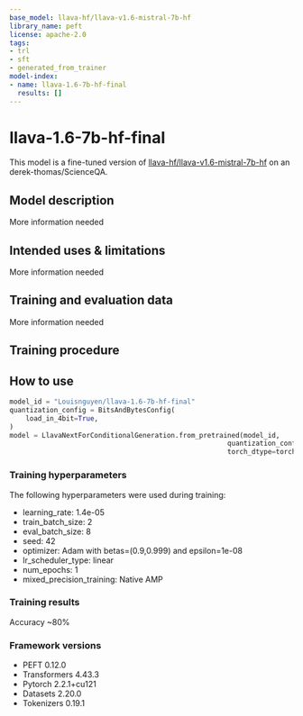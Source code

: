```yaml
---
base_model: llava-hf/llava-v1.6-mistral-7b-hf
library_name: peft
license: apache-2.0
tags:
- trl
- sft
- generated_from_trainer
model-index:
- name: llava-1.6-7b-hf-final
  results: []
---
```


<!-- This model card has been generated automatically according to the information the Trainer had access to. You
should probably proofread and complete it, then remove this comment. -->

# llava-1.6-7b-hf-final

This model is a fine-tuned version of [llava-hf/llava-v1.6-mistral-7b-hf](https://huggingface.co/llava-hf/llava-v1.6-mistral-7b-hf) on an derek-thomas/ScienceQA.

## Model description

More information needed

## Intended uses & limitations

More information needed

## Training and evaluation data

More information needed

## Training procedure

## How to use
```python
model_id = "Louisnguyen/llava-1.6-7b-hf-final"
quantization_config = BitsAndBytesConfig(
    load_in_4bit=True,
)
model = LlavaNextForConditionalGeneration.from_pretrained(model_id,
                                                      quantization_config=quantization_config,
                                                      torch_dtype=torch.float16)
```
### Training hyperparameters

The following hyperparameters were used during training:
- learning_rate: 1.4e-05
- train_batch_size: 2
- eval_batch_size: 8
- seed: 42
- optimizer: Adam with betas=(0.9,0.999) and epsilon=1e-08
- lr_scheduler_type: linear
- num_epochs: 1
- mixed_precision_training: Native AMP

### Training results

Accuracy ~80%

### Framework versions

- PEFT 0.12.0
- Transformers 4.43.3
- Pytorch 2.2.1+cu121
- Datasets 2.20.0
- Tokenizers 0.19.1
